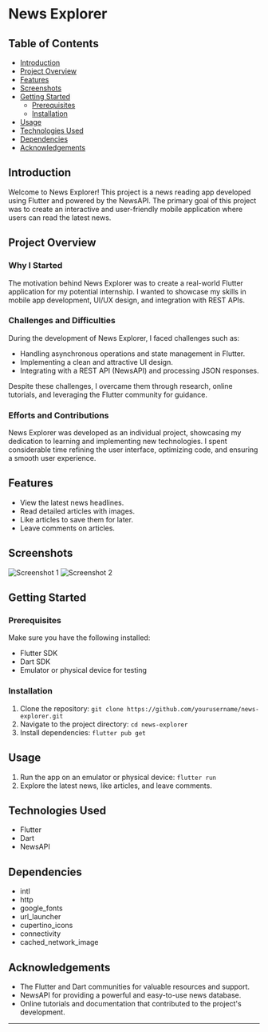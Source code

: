 # News Explorer

## Table of Contents
- [Introduction](#introduction)
- [Project Overview](#project-overview)
- [Features](#features)
- [Screenshots](#screenshots)
- [Getting Started](#getting-started)
  - [Prerequisites](#prerequisites)
  - [Installation](#installation)
- [Usage](#usage)
- [Technologies Used](#technologies-used)
- [Dependencies](#dependencies)
- [Acknowledgements](#acknowledgements)

## Introduction

Welcome to News Explorer! This project is a news reading app developed using Flutter and powered by the NewsAPI. The primary goal of this project was to create an interactive and user-friendly mobile application where users can read the latest news.

## Project Overview

### Why I Started

The motivation behind News Explorer was to create a real-world Flutter application for my potential internship. I wanted to showcase my skills in mobile app development, UI/UX design, and integration with REST APIs.

### Challenges and Difficulties

During the development of News Explorer, I faced challenges such as:

- Handling asynchronous operations and state management in Flutter.
- Implementing a clean and attractive UI design.
- Integrating with a REST API (NewsAPI) and processing JSON responses.

Despite these challenges, I overcame them through research, online tutorials, and leveraging the Flutter community for guidance.

### Efforts and Contributions

News Explorer was developed as an individual project, showcasing my dedication to learning and implementing new technologies. I spent considerable time refining the user interface, optimizing code, and ensuring a smooth user experience.

## Features

- View the latest news headlines.
- Read detailed articles with images.
- Like articles to save them for later.
- Leave comments on articles.

## Screenshots

![Screenshot 1](path/to/screenshot_1.png)
![Screenshot 2](path/to/screenshot_2.png)

## Getting Started

### Prerequisites

Make sure you have the following installed:

- Flutter SDK
- Dart SDK
- Emulator or physical device for testing

### Installation

1. Clone the repository: `git clone https://github.com/yourusername/news-explorer.git`
2. Navigate to the project directory: `cd news-explorer`
3. Install dependencies: `flutter pub get`

## Usage

1. Run the app on an emulator or physical device: `flutter run`
2. Explore the latest news, like articles, and leave comments.

## Technologies Used

- Flutter
- Dart
- NewsAPI

## Dependencies

- intl
- http
- google_fonts
- url_launcher
- cupertino_icons
- connectivity
- cached_network_image

## Acknowledgements

- The Flutter and Dart communities for valuable resources and support.
- NewsAPI for providing a powerful and easy-to-use news database.
- Online tutorials and documentation that contributed to the project's development.

---
